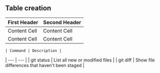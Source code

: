 ## Table creation
  | First Header  | Second Header |
  | ------------- | ------------- |
  | Content Cell  | Content Cell  |
  | Content Cell  | Content Cell  |

    | Command | Description |
| --- | --- |
| git status | List all new or modified files |
| git diff | Show file differences that haven't been staged |
